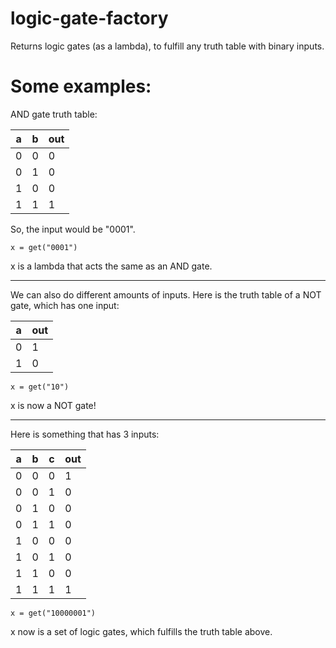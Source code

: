 # logic-gate-factory
Returns logic gates (as a lambda), to fulfill any truth table with binary inputs.

# Some examples:
AND gate truth table: 

|a|b|out|
|-|-|---|
|0|0|0|
|0|1|0|
|1|0|0|
|1|1|1|

So, the input would be "0001".
	
	x = get("0001")

x is a lambda that acts the same as an AND gate.

----

We can also do different amounts of inputs. Here is the truth table of a NOT gate, which has one input:

|a|out|
|-|---|
|0|1|
|1|0|

	x = get("10")

x is now a NOT gate!

----

Here is something that has 3 inputs:

|a|b|c|out|
|-|-|-|---|
|0|0|0|1|
|0|0|1|0|
|0|1|0|0|
|0|1|1|0|
|1|0|0|0|
|1|0|1|0|
|1|1|0|0|
|1|1|1|1|

	x = get("10000001")

x now is a set of logic gates, which fulfills the truth table above.

